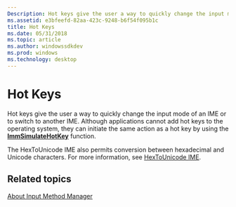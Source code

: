 ```yaml
---
Description: Hot keys give the user a way to quickly change the input mode of an IME or to switch to another IME.
ms.assetid: e3bfeefd-82aa-423c-9248-b6f54f095b1c
title: Hot Keys
ms.date: 05/31/2018
ms.topic: article
ms.author: windowssdkdev
ms.prod: windows
ms.technology: desktop
---
```


# Hot Keys

Hot keys give the user a way to quickly change the input mode of an IME or to switch to another IME. Although applications cannot add hot keys to the operating system, they can initiate the same action as a hot key by using the [**ImmSimulateHotKey**](/windows/win32/Imm/nf-imm-immsimulatehotkey?branch=master) function.

The HexToUnicode IME also permits conversion between hexadecimal and Unicode characters. For more information, see [HexToUnicode IME](hextounicode-ime.md).

## Related topics

<dl> <dt>

[About Input Method Manager](about-input-method-manager.md)
</dt> </dl>

 

 



